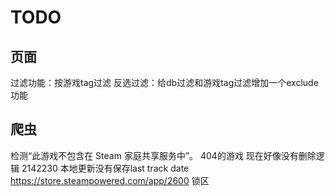 # TODO

## 页面

过滤功能：按游戏tag过滤
反选过滤：给db过滤和游戏tag过滤增加一个exclude功能

## 爬虫

检测“此游戏不包含在 Steam 家庭共享服务中”。
404的游戏
现在好像没有删除逻辑
2142230 本地更新没有保存last track date
https://store.steampowered.com/app/2600 锁区